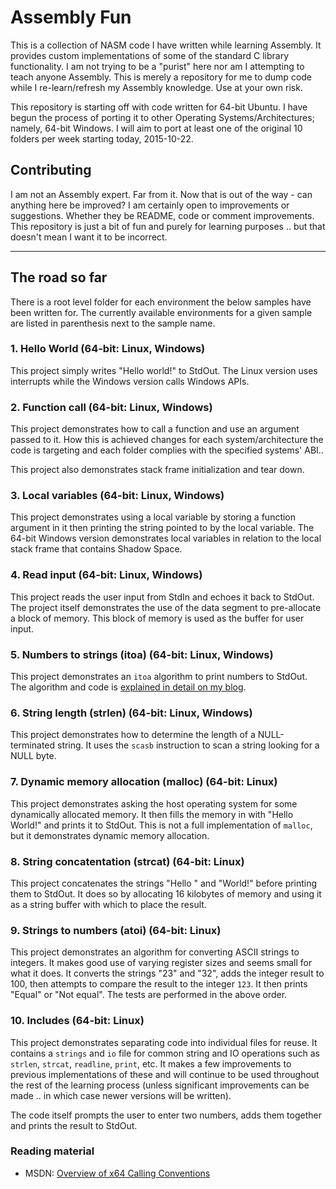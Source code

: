 # Assembly Fun

This is a collection of NASM code I have written while learning Assembly. It provides
custom implementations of some of the standard C library functionality. I am
not trying to be a "purist" here nor am I attempting to teach anyone Assembly. 
This is merely a repository for me to dump code while I re-learn/refresh 
my Assembly knowledge. Use at your own risk.

This repository is starting off with code written for 64-bit Ubuntu. I have
begun the process of porting it to other Operating Systems/Architectures; namely, 
64-bit Windows. I will aim to port at least one of the original 10 folders per
week starting today, 2015-10-22.

## Contributing

I am not an Assembly expert. Far from it. Now that is out of the way - can anything here be improved? I
am certainly open to improvements or suggestions. Whether they be README, code or
comment improvements. This repository is just a bit of fun and purely for learning
purposes .. but that doesn't mean I want it to be incorrect.

-----

## The road so far

There is a root level folder for each environment the below samples have
been written for. The currently available environments for a given sample are listed
in parenthesis next to the sample name. 

### 1. Hello World (64-bit: Linux, Windows)
      
This project simply writes "Hello world!" to StdOut. The Linux version
uses interrupts while the Windows version calls Windows APIs.

### 2. Function call (64-bit: Linux, Windows)

This project demonstrates how to call a function and use an argument
passed to it. How this is achieved changes for each system/architecture
the code is targeting and each folder complies with the specified
systems' ABI..

This project also demonstrates stack frame initialization and tear down.

### 3. Local variables (64-bit: Linux, Windows)

This project demonstrates using a local variable by storing a function argument
in it then printing the string pointed to by the local variable. The 64-bit Windows 
version demonstrates local variables in relation to the local stack frame
that contains Shadow Space.

### 4. Read input (64-bit: Linux, Windows)

This project reads the user input from StdIn and echoes it back to StdOut.
The project itself demonstrates the use of the data segment to pre-allocate
a block of memory. This block of memory is used as the buffer for user input.

### 5. Numbers to strings (itoa) (64-bit: Linux, Windows)

This project demonstrates an `itoa` algorithm to print numbers
to StdOut. The algorithm and code is [explained in detail on my blog](https://simonsdotnet.wordpress.com/2015/01/13/converting-numbers-to-strings-in-nasm-a-basic-itoa-implementation/).

### 6. String length (strlen) (64-bit: Linux, Windows)

This project demonstrates how to determine the length of a NULL-terminated string. It
uses the `scasb` instruction to scan a string looking for a NULL byte.

### 7. Dynamic memory allocation (malloc) (64-bit: Linux)

This project demonstrates asking the host operating system for some 
dynamically allocated memory. It then fills the memory in with "Hello World!"
and prints it to StdOut. This is not a full implementation of `malloc`, but
it demonstrates dynamic memory allocation.

### 8. String concatentation (strcat) (64-bit: Linux)

This project concatenates the strings "Hello " and "World!" before printing them
to StdOut. It does so by allocating 16 kilobytes of memory and using it as a
string buffer with which to place the result. 

### 9. Strings to numbers (atoi) (64-bit: Linux)

This project demonstrates an algorithm for converting ASCII strings to integers. It makes good use of varying register sizes and seems small for what it does. It converts the strings "23" and "32", adds the integer result to 100, then attempts to compare the result to the integer `123`. It then prints "Equal" or "Not equal". The tests are performed in the above order.

### 10. Includes (64-bit: Linux)

This project demonstrates separating code into individual files for reuse. It contains a `strings` and `io` file for common string and IO operations such as `strlen`, `strcat`, `readline`, `print`, etc. It makes a few improvements to previous implementations of these and will continue to be used throughout the rest of the learning process (unless significant improvements can be made .. in which case newer versions will be written).

The code itself prompts the user to enter two numbers, adds them together and prints the result to StdOut.

### Reading material

- MSDN: [Overview of x64 Calling Conventions](https://msdn.microsoft.com/en-us/library/ms235286.aspx)
